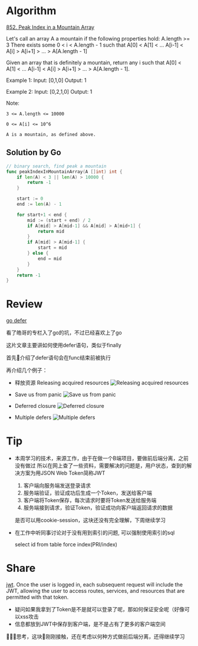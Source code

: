 # Algorithm

[852. Peak Index in a Mountain Array](https://leetcode.com/problems/peak-index-in-a-mountain-array/description/)

Let's call an array A a mountain if the following properties hold:
	A.length >= 3
	There exists some 0 < i < A.length - 1 such that A[0] < A[1] < ... A[i-1] < A[i] > A[i+1] > ... > A[A.length - 1]

Given an array that is definitely a mountain, return any i such that A[0] < A[1] < ... A[i-1] < A[i] > A[i+1] > ... > A[A.length - 1].

Example 1:
	Input: [0,1,0]
	Output: 1

Example 2:
	Input: [0,2,1,0]
	Output: 1

Note:

	3 <= A.length <= 10000

	0 <= A[i] <= 10^6

	A is a mountain, as defined above.

## Solution by Go
```Go
// binary search, find peak a mountain
func peakIndexInMountainArray(A []int) int {
	if len(A) < 3 || len(A) > 10000 {
		return -1
	}

	start := 0
	end := len(A) - 1

	for start+1 < end {
		mid := (start + end) / 2
		if A[mid] > A[mid-1] && A[mid] > A[mid+1] {
			return mid
		}
		if A[mid] > A[mid-1] {
			start = mid
		} else {
			end = mid
		}
	}
	return -1
}
```

# Review

[go defer](https://blog.learngoprogramming.com/golang-defer-simplified-77d3b2b817ff)

看了皓哥的专栏入了go的坑，不过已经喜欢上了go

这片文章主要讲如何使用defer语句，类似于finally

首先介绍了defer语句会在func结束前被执行

再介绍几个例子：

* 释放资源 Releasing acquired resources
![Releasing acquired resources](https://cdn-images-1.medium.com/max/2000/1*2gfaUL_WUKfwwR1m3Vynfg.png)

* Save us from panic
![Save us from panic](https://cdn-images-1.medium.com/max/2000/1*H0luK0YxgVlSkXqFsyhSnw.png)

* Deferred closure
![Deferred closure](https://cdn-images-1.medium.com/max/2000/1*kx5BnZbPHudssmhbXRNudw.png)

* Multiple defers
![Multiple defers](https://cdn-images-1.medium.com/max/2000/1*_s3_Lf92bz7W_U5EZPQSOA.png)



# Tip

* 本周学习的技术，来源工作，由于在做一个B端项目，要做前后端分离，之前没有做过
所以在网上查了一些资料，需要解决的问题是，用户状态，查到的解决方案为用JSON Web Token简称JWT
  1. 客户端向服务端发送登录请求
  2. 服务端验证，验证成功后生成一个Token，发送给客户端
  3. 客户端将Token保存，每次请求时要将Token发送给服务端
  4. 服务端接到请求，验证Token，验证成功向客户端返回请求的数据

    是否可以用cookie-session，这块还没有完全理解，下周继续学习

* 在工作中听同事讨论对于没有用到索引的问题, 可以强制使用索引的sql

    select id from table force index(PRI/index) 

# Share

[jwt](https://jwt.io/introduction/).
Once the user is logged in, each subsequent request will include the JWT, allowing the user to access routes, services, and resources that are permitted with that token.

* 疑问如果我拿到了Token是不是就可以登录了呢，那如何保证安全呢（好像可以xss攻击
* 信息都放到JWT中保存到客户端，是不是占有了更多的客户端空间

思考，这块刚刚接触，还在考虑以何种方式做前后端分离，还得继续学习

    